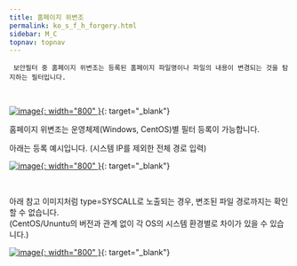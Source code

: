 ```yaml
---
title: 홈페이지 위변조
permalink: ko_s_f_h_forgery.html
sidebar: M_C
topnav: topnav
---
```


     보안필터 중 홈페이지 위변조는 등록된 홈페이지 파일명이나 파일의 내용이 변경되는 것을 탐지하는 필터입니다.

<br />

[![image](/docs/images/Manual/common/filter2/security/forgery/1.png){: width="800" }](/docs/images/Manual/common/filter2/security/forgery/1.png){: target="_blank"}

홈페이지 위변조는 운영체제(Windows, CentOS)별 필터 등록이 가능합니다.

아래는 등록 예시입니다. (시스템 IP를 제외한 전체 경로 입력)   

[![image](/docs/images/Manual/common/filter2/security/forgery/2.png){: width="800" }](/docs/images/Manual/common/filter2/security/forgery/2.png){: target="_blank"}

<br />

아래 참고 이미지처럼 type=SYSCALL로 노출되는 경우, 변조된 파일 경로까지는 확인할 수 없습니다.   
(CentOS/Ununtu의 버전과 관계 없이 각 OS의 시스템 환경별로 차이가 있을 수 있습니다.)   

[![image](/docs/images/Manual/common/filter2/security/forgery/3.png){: width="800" }](/docs/images/Manual/common/filter2/security/forgery/3.png){: target="_blank"}

